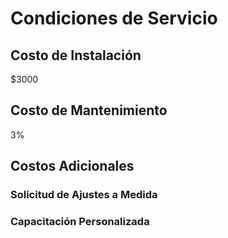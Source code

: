 # Condiciones de Servicio

## Costo de Instalación

$3000

## Costo de Mantenimiento

3%

## Costos Adicionales

### Solicitud de Ajustes a Medida

### Capacitación Personalizada